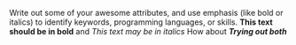 Write out some of your awesome attributes, and use emphasis (like bold or italics) to identify keywords, programming languages, or skills. 
**This text should be in bold**
and _This text may be in italics_
How about _**Trying out both**_
